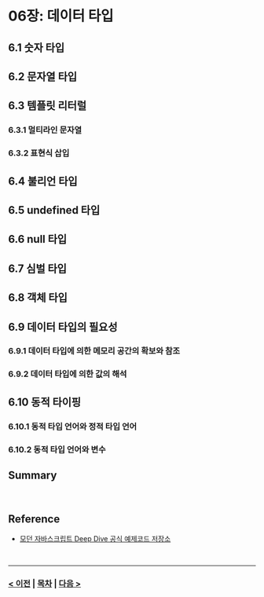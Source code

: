 # 06장: 데이터 타입

## 6.1 숫자 타입
## 6.2 문자열 타입
## 6.3 템플릿 리터럴
### 6.3.1 멀티라인 문자열
### 6.3.2 표현식 삽입
## 6.4 불리언 타입
## 6.5 undefined 타입
## 6.6 null 타입
## 6.7 심벌 타입
## 6.8 객체 타입
## 6.9 데이터 타입의 필요성
### 6.9.1 데이터 타입에 의한 메모리 공간의 확보와 참조
### 6.9.2 데이터 타입에 의한 값의 해석
## 6.10 동적 타이핑
### 6.10.1 동적 타입 언어와 정적 타입 언어
### 6.10.2 동적 타입 언어와 변수
## Summary

<br>

## Reference
- [모던 자바스크립트 Deep Dive 공식 예제코드 저장소](https://github.com/wikibook/mjs) 

<br>

-----
### [< 이전](Chapter5.md) | [목차](../README.md) | [다음 >](Chapter7.md)